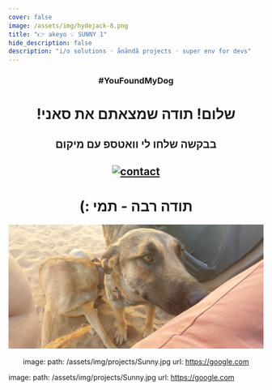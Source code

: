 ```yaml
---
cover: false
image: /assets/img/hydejack-8.png
title: "👉 akeyo 💡 SUNNY 1"
hide_description: false
description: "i/o solutions ◦ ånändâ projects ◦ super env for devs"
---
```

<div align="center">
  
### #YouFoundMyDog
# !שלום! תודה שמצאתם את <bold>סאני</bold>
## בבקשה שלחו לי וואטספ עם מיקום
## <a href="https://wa.me/972547932000?text=%D7%94%D7%99%D7%99%20%D7%AA%D7%9E%D7%99!%20%D7%9E%D7%A6%D7%90%D7%A0%D7%95%20%D7%A4%D7%94%20%D7%90%D7%AA%20%D7%A1%D7%90%D7%A0%D7%99%F0%9F%90%B6%0A%D7%9B%D7%91%D7%A8%20%D7%A9%D7%95%D7%9C%D7%97%D7%99%D7%9D%20%D7%9C%D7%9A%20%D7%9E%D7%99%D7%A7%D7%95%D7%9D%20%3A)" rel="צרו איתי קשר">![contact](https://www.gadgety.co.il/wp-content/themes/main/thumbs/com.whatsapp.png)</a>
# (: תודה רבה - תמי
![Sunny](/assets/img/Sunny.jpg)

image:
  path:    /assets/img/projects/Sunny.jpg
  url:     https://google.com
    

</div>

image:
  path:    /assets/img/projects/Sunny.jpg
  url:     https://google.com
    

